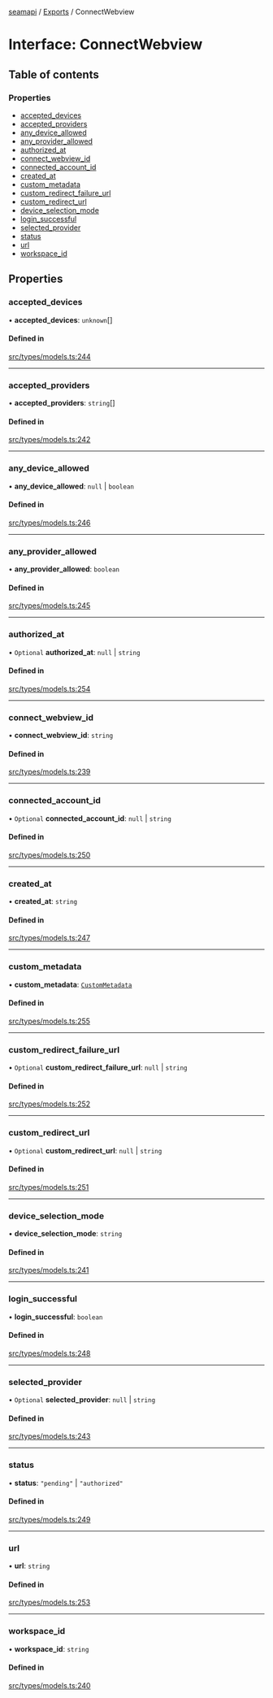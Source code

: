 [seamapi](../README.md) / [Exports](../modules.md) / ConnectWebview

# Interface: ConnectWebview

## Table of contents

### Properties

- [accepted\_devices](ConnectWebview.md#accepted_devices)
- [accepted\_providers](ConnectWebview.md#accepted_providers)
- [any\_device\_allowed](ConnectWebview.md#any_device_allowed)
- [any\_provider\_allowed](ConnectWebview.md#any_provider_allowed)
- [authorized\_at](ConnectWebview.md#authorized_at)
- [connect\_webview\_id](ConnectWebview.md#connect_webview_id)
- [connected\_account\_id](ConnectWebview.md#connected_account_id)
- [created\_at](ConnectWebview.md#created_at)
- [custom\_metadata](ConnectWebview.md#custom_metadata)
- [custom\_redirect\_failure\_url](ConnectWebview.md#custom_redirect_failure_url)
- [custom\_redirect\_url](ConnectWebview.md#custom_redirect_url)
- [device\_selection\_mode](ConnectWebview.md#device_selection_mode)
- [login\_successful](ConnectWebview.md#login_successful)
- [selected\_provider](ConnectWebview.md#selected_provider)
- [status](ConnectWebview.md#status)
- [url](ConnectWebview.md#url)
- [workspace\_id](ConnectWebview.md#workspace_id)

## Properties

### accepted\_devices

• **accepted\_devices**: `unknown`[]

#### Defined in

[src/types/models.ts:244](https://github.com/seamapi/javascript/blob/main/src/types/models.ts#L244)

___

### accepted\_providers

• **accepted\_providers**: `string`[]

#### Defined in

[src/types/models.ts:242](https://github.com/seamapi/javascript/blob/main/src/types/models.ts#L242)

___

### any\_device\_allowed

• **any\_device\_allowed**: ``null`` \| `boolean`

#### Defined in

[src/types/models.ts:246](https://github.com/seamapi/javascript/blob/main/src/types/models.ts#L246)

___

### any\_provider\_allowed

• **any\_provider\_allowed**: `boolean`

#### Defined in

[src/types/models.ts:245](https://github.com/seamapi/javascript/blob/main/src/types/models.ts#L245)

___

### authorized\_at

• `Optional` **authorized\_at**: ``null`` \| `string`

#### Defined in

[src/types/models.ts:254](https://github.com/seamapi/javascript/blob/main/src/types/models.ts#L254)

___

### connect\_webview\_id

• **connect\_webview\_id**: `string`

#### Defined in

[src/types/models.ts:239](https://github.com/seamapi/javascript/blob/main/src/types/models.ts#L239)

___

### connected\_account\_id

• `Optional` **connected\_account\_id**: ``null`` \| `string`

#### Defined in

[src/types/models.ts:250](https://github.com/seamapi/javascript/blob/main/src/types/models.ts#L250)

___

### created\_at

• **created\_at**: `string`

#### Defined in

[src/types/models.ts:247](https://github.com/seamapi/javascript/blob/main/src/types/models.ts#L247)

___

### custom\_metadata

• **custom\_metadata**: [`CustomMetadata`](../modules.md#custommetadata)

#### Defined in

[src/types/models.ts:255](https://github.com/seamapi/javascript/blob/main/src/types/models.ts#L255)

___

### custom\_redirect\_failure\_url

• `Optional` **custom\_redirect\_failure\_url**: ``null`` \| `string`

#### Defined in

[src/types/models.ts:252](https://github.com/seamapi/javascript/blob/main/src/types/models.ts#L252)

___

### custom\_redirect\_url

• `Optional` **custom\_redirect\_url**: ``null`` \| `string`

#### Defined in

[src/types/models.ts:251](https://github.com/seamapi/javascript/blob/main/src/types/models.ts#L251)

___

### device\_selection\_mode

• **device\_selection\_mode**: `string`

#### Defined in

[src/types/models.ts:241](https://github.com/seamapi/javascript/blob/main/src/types/models.ts#L241)

___

### login\_successful

• **login\_successful**: `boolean`

#### Defined in

[src/types/models.ts:248](https://github.com/seamapi/javascript/blob/main/src/types/models.ts#L248)

___

### selected\_provider

• `Optional` **selected\_provider**: ``null`` \| `string`

#### Defined in

[src/types/models.ts:243](https://github.com/seamapi/javascript/blob/main/src/types/models.ts#L243)

___

### status

• **status**: ``"pending"`` \| ``"authorized"``

#### Defined in

[src/types/models.ts:249](https://github.com/seamapi/javascript/blob/main/src/types/models.ts#L249)

___

### url

• **url**: `string`

#### Defined in

[src/types/models.ts:253](https://github.com/seamapi/javascript/blob/main/src/types/models.ts#L253)

___

### workspace\_id

• **workspace\_id**: `string`

#### Defined in

[src/types/models.ts:240](https://github.com/seamapi/javascript/blob/main/src/types/models.ts#L240)
